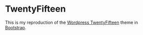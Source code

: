 TwentyFifteen
==============

This is my reproduction of the [Wordpress TwentyFifteen](https://make.wordpress.org/core/2014/09/09/twenty-fifteen/) theme 
in [Bootstrap](http://getbootstrap.com).